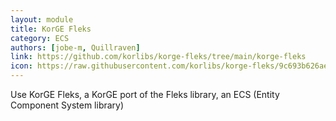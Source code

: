 ```yaml
---
layout: module
title: KorGE Fleks
category: ECS
authors: [jobe-m, Quillraven]
link: https://github.com/korlibs/korge-fleks/tree/main/korge-fleks
icon: https://raw.githubusercontent.com/korlibs/korge-fleks/9c693b626aecafa74f9effa0946366b2ab3b2d7a/fleks-screenshot.png
---
```


Use KorGE Fleks, a KorGE port of the Fleks library, an ECS (Entity Component System library)
